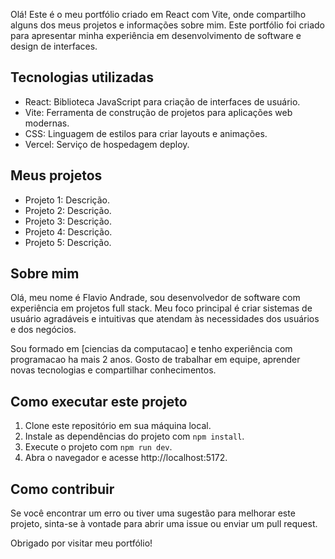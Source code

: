 Olá! Este é o meu portfólio criado em React com Vite, onde compartilho alguns dos meus projetos e informações sobre mim. Este portfólio foi criado para apresentar minha experiência em desenvolvimento de software e design de interfaces.

## Tecnologias utilizadas

- React: Biblioteca JavaScript para criação de interfaces de usuário.
- Vite: Ferramenta de construção de projetos para aplicações web modernas.
- CSS: Linguagem de estilos para criar layouts e animações.
- Vercel: Serviço de hospedagem  deploy.

## Meus projetos

- Projeto 1: Descrição.
- Projeto 2: Descrição.
- Projeto 3: Descrição.
- Projeto 4: Descrição.
- Projeto 5: Descrição.

## Sobre mim

Olá, meu nome é Flavio Andrade, sou desenvolvedor de software com experiência em projetos full stack. Meu foco principal é criar sistemas de usuário agradáveis e intuitivas que atendam às necessidades dos usuários e dos negócios.

Sou formado em [ciencias da computacao] e tenho experiência com programacao ha mais 2 anos. Gosto de trabalhar em equipe, aprender novas tecnologias e compartilhar conhecimentos.

## Como executar este projeto

1. Clone este repositório em sua máquina local.
2. Instale as dependências do projeto com `npm install`.
3. Execute o projeto com `npm run dev`.
4. Abra o navegador e acesse http://localhost:5172.

## Como contribuir

Se você encontrar um erro ou tiver uma sugestão para melhorar este projeto, sinta-se à vontade para abrir uma issue ou enviar um pull request.

Obrigado por visitar meu portfólio!